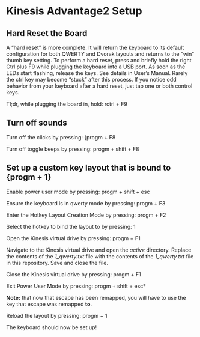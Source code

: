 # Kinesis Advantage2 Setup
## Hard Reset the Board

A “hard reset” is more complete. It will return the keyboard to its default configuration for both QWERTY and Dvorak layouts and returns to the “win” thumb key setting. To perform a hard reset, press and briefly hold the right Ctrl plus F9 while plugging the keyboard into a USB port. As soon as the LEDs start flashing, release the keys. See details in User’s Manual. Rarely the ctrl key may become “stuck” after this process. If you notice odd behavior from your keyboard after a hard reset, just tap one or both control keys.

Tl;dr, while plugging the board in, hold:
rctrl + F9


## Turn off sounds
Turn off the clicks by pressing:
{progm + F8

Turn off toggle beeps by pressing:
progm + shift + F8

## Set up a custom key layout that is bound to {progm + 1}
Enable power user mode by pressing:
progm + shift + esc

Ensure the keyboard is in qwerty mode by pressing:
progm + F3

Enter the Hotkey Layout Creation Mode by pressing:
progm + F2

Select the hotkey to bind the layout to by pressing:
1

Open the Kinesis virtual drive by pressing:
progm + F1

Navigate to the Kinesis virtual drive and open the *active* directory. Replace the contents of the *1_qwerty.txt* file with the contents of the *1_qwerty.txt* file in this repository. Save and close the file.

Close the Kinesis virtual drive by pressing:
progm + F1

Exit Power User Mode by pressing:
progm + shift + esc*

**Note:** that now that escape has been remapped, you will have to use the key that escape was remapped **to**.

Reload the layout by pressing:
progm + 1

The keyboard should now be set up!
